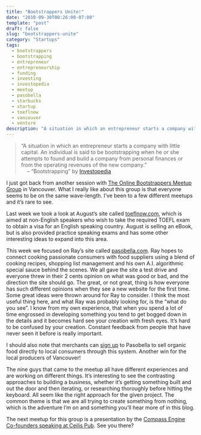 ```yaml
---
title: "Bootstrappers Unite!"
date: "2010-09-30T00:26:00-07:00"
template: "post"
draft: false
slug: "bootstrappers-unite"
category: "Startups"
tags:
  - bootstrappers
  - bootstrapping
  - entrepreneur
  - entrepreneurship
  - funding
  - investing
  - investopedia
  - meetup
  - pasobella
  - starbucks
  - startup
  - toeflnow
  - vancouver
  - venture
description: "A situation in which an entrepreneur starts a company with little capital. An individual is said to be bootstrapping when he or she attempts to found and"
---
```

>  
> “A situation in which an entrepreneur starts a company with little capital. An individual is said to be bootstrapping when he or she attempts to found and build a company from personal finances or from the operating revenues of the new company.”  
>  &nbsp; &nbsp; – “Bootstrapping” by [Investopedia](https://www.investopedia.com/terms/b/bootstrapping.asp)
> 

I just got back from another session with [The Online Bootstrappers Meetup Group](https://www.meetup.com/The-online-bootstrappers-meetup-group/) in Vancouver. What I really like about this group is that everyone seems to be on the same wave-length. I’ve been to a few different meetups and it’s rare to see.

Last week we took a look at August’s site called [toeflnow.com](https://toeflnow.com/), which is aimed at non-English speakers who wish to take the required TOEFL exam to obtain a visa for an English speaking country. August is selling an eBook, but is also provided practice speaking exams and has some other interesting ideas to expand into this area.

This week we focused on Ray’s site called [pasobella.com](https://pasobella.com/). Ray hopes to connect cooking passionate consumers with food suppliers using a blend of cooking recipes, shopping list management and his own A.I. algorithmic special sauce behind the scenes. We all gave the site a test drive and everyone threw in their 2 cents opinion on what was good or bad, and the direction the site should go. The great, or not great, thing is how everyone has such different opinions when they see a new website for the first time. Some great ideas were thrown around for Ray to consider. I think the most useful thing here, and what Ray was probably looking for, is the “what do you see”. I know from my own experience, that when you spend a lot of time engrossed in developing something you tend to get bogged down in the details and it becomes hard see your creation with fresh eyes. It’s hard to be confused by your creation. Constant feedback from people that have never seen it before is really important.

I should also note that merchants can [sign up](https://merchant.pasobella.com/) to Pasobella to sell organic food directly to local consumers through this system. Another win for the local producers of Vancouver!

The nine guys that came to the meetup all have different experiences and are working on different things. It’s interesting to see the contrasting approaches to building a business, whether it’s getting something built and out the door and then iterating, or researching thoroughly before hitting the keyboard. All seem like the right approach for the given project. The common theme is that we are all trying to create something from nothing, which is the adventure I’m on and something you’ll hear more of in this blog.

The next meetup for this group is a presentation by the [Compass Engine Co-founders speaking at Ceilis Pub](https://www.meetup.com/The-online-bootstrappers-meetup-group/calendar/14700116/). See you there?

